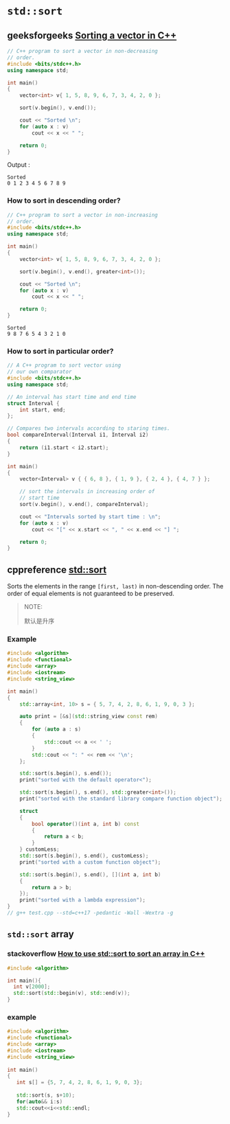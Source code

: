 # `std::sort`

## geeksforgeeks [Sorting a vector in C++](https://www.geeksforgeeks.org/sorting-a-vector-in-c/)

```c++
// C++ program to sort a vector in non-decreasing
// order.
#include <bits/stdc++.h>
using namespace std;

int main()
{
	vector<int> v{ 1, 5, 8, 9, 6, 7, 3, 4, 2, 0 };

	sort(v.begin(), v.end());

	cout << "Sorted \n";
	for (auto x : v)
		cout << x << " ";

	return 0;
}

```

Output :

```
Sorted 
0 1 2 3 4 5 6 7 8 9
```

### **How to sort in descending order?**

```C++
// C++ program to sort a vector in non-increasing
// order.
#include <bits/stdc++.h>
using namespace std;

int main()
{
	vector<int> v{ 1, 5, 8, 9, 6, 7, 3, 4, 2, 0 };

	sort(v.begin(), v.end(), greater<int>());

	cout << "Sorted \n";
	for (auto x : v)
		cout << x << " ";

	return 0;
}

```

```
Sorted 
9 8 7 6 5 4 3 2 1 0 
```



### **How to sort in particular order?**

```c++
// A C++ program to sort vector using
// our own comparator
#include <bits/stdc++.h>
using namespace std;

// An interval has start time and end time
struct Interval {
	int start, end;
};

// Compares two intervals according to staring times.
bool compareInterval(Interval i1, Interval i2)
{
	return (i1.start < i2.start);
}

int main()
{
	vector<Interval> v { { 6, 8 }, { 1, 9 }, { 2, 4 }, { 4, 7 } };

	// sort the intervals in increasing order of
	// start time
	sort(v.begin(), v.end(), compareInterval);

	cout << "Intervals sorted by start time : \n";
	for (auto x : v)
		cout << "[" << x.start << ", " << x.end << "] ";

	return 0;
}

```



## cppreference [std::sort](https://en.cppreference.com/w/cpp/algorithm/sort)

Sorts the elements in the range `[first, last)` in non-descending order. The order of equal elements is not guaranteed to be preserved.

> NOTE:
>
> 默认是升序

### Example

```C++
#include <algorithm>
#include <functional>
#include <array>
#include <iostream>
#include <string_view>

int main()
{
	std::array<int, 10> s = { 5, 7, 4, 2, 8, 6, 1, 9, 0, 3 };

	auto print = [&s](std::string_view const rem)
	{
		for (auto a : s)
		{
			std::cout << a << ' ';
		}
		std::cout << ": " << rem << '\n';
	};

	std::sort(s.begin(), s.end());
	print("sorted with the default operator<");

	std::sort(s.begin(), s.end(), std::greater<int>());
	print("sorted with the standard library compare function object");

	struct
	{
		bool operator()(int a, int b) const
		{
			return a < b;
		}
	} customLess;
	std::sort(s.begin(), s.end(), customLess);
	print("sorted with a custom function object");

	std::sort(s.begin(), s.end(), [](int a, int b)
	{
		return a > b;
	});
	print("sorted with a lambda expression");
}
// g++ test.cpp --std=c++17 -pedantic -Wall -Wextra -g

```

## `std::sort` array

### stackoverflow [How to use std::sort to sort an array in C++](https://stackoverflow.com/questions/5897319/how-to-use-stdsort-to-sort-an-array-in-c)

```C++
#include <algorithm>

int main(){
  int v[2000];
  std::sort(std::begin(v), std::end(v));
}
```



### example

```C++
#include <algorithm>
#include <functional>
#include <array>
#include <iostream>
#include <string_view>
 
int main()
{
   int s[] = {5, 7, 4, 2, 8, 6, 1, 9, 0, 3};
 
   std::sort(s, s+10);
   for(auto&& i:s)
   std::cout<<i<<std::endl;
}
```

